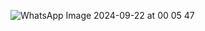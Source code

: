 ![WhatsApp Image 2024-09-22 at 00 05 47](https://github.com/user-attachments/assets/061a6367-8202-4183-94a8-212119b3c0d6)
